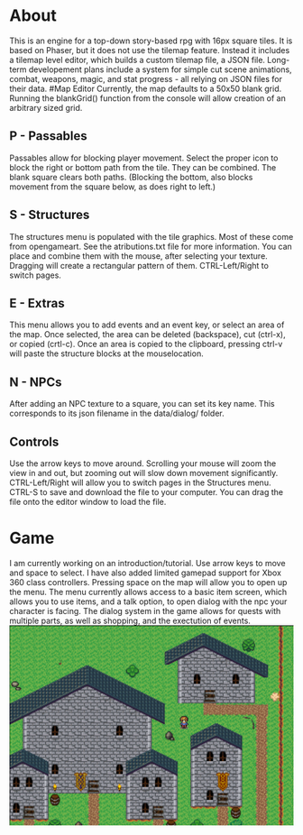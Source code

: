 # About
This is an engine for a top-down story-based rpg with 16px square tiles.  It is based on Phaser, but it does not use the tilemap feature.  Instead it includes a tilemap level editor, which builds a custom tilemap file, a JSON file.
Long-term developement plans include a system for simple cut scene animations, combat, weapons, magic, and stat progress - all relying on JSON files for their data.
#Map Editor
Currently, the map defaults to a 50x50 blank grid.  Running the blankGrid() function from the console will allow creation of an arbitrary sized grid.
## P - Passables
Passables allow for blocking player movement.  Select the proper icon to block the right or bottom path from the tile.  They can be combined.  The blank square clears both paths.  (Blocking the bottom, also blocks movement from the square below, as does right to left.)
## S - Structures
The structures menu is populated with the tile graphics.  Most of these come from opengameart.  See the atributions.txt file for more information.  You can place and combine them with the mouse, after selecting your texture.  Dragging will create a rectangular pattern of them.  CTRL-Left/Right to switch pages.
## E - Extras
This menu allows you to add events and an event key, or select an area of the map.  Once selected, the area can be deleted (backspace), cut (ctrl-x), or copied (crtl-c).  Once an area is copied to the clipboard, pressing ctrl-v will paste the structure blocks at the mouselocation.
## N - NPCs
After adding an NPC texture to a square, you can set its key name.  This corresponds to its json filename in the data/dialog/ folder.
## Controls
Use the arrow keys to move around.  Scrolling your mouse will zoom the view in and out, but zooming out will slow down movement significantly.  CTRL-Left/Right will allow you to switch pages in the Structures menu. CTRL-S to save and download the file to your computer.  You can drag the file onto the editor window to load the file.
# Game
I am currently working on an introduction/tutorial.
Use arrow keys to move and space to select.  I have also added limited gamepad support for Xbox 360 class controllers.  Pressing space on the map will allow you to open up the menu.  The menu currently allows access to a basic item screen, which allows you to use items, and a talk option, to open dialog with the npc your character is facing.
The dialog system in the game allows for quests with multiple parts, as well as shopping, and the exectution of events.
![alt text](screenshot.png "Game Screenshot")